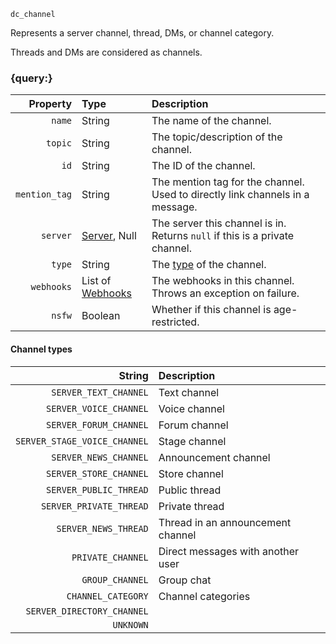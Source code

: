 `dc_channel`

Represents a server channel, thread, DMs, or channel category.

Threads and DMs are considered as channels.


### {query:}

|      Property | Type                                   | Description                                                                    |
|--------------:|:---------------------------------------|:-------------------------------------------------------------------------------|
|        `name` | String                                 | The name of the channel.                                                       |
|       `topic` | String                                 | The topic/description of the channel.                                          |
|          `id` | String                                 | The ID of the channel.                                                         |
| `mention_tag` | String                                 | The mention tag for the channel. Used to directly link channels in a message.  |
|      `server` | [Server](/values/server.md), Null      | The server this channel is in.<br>Returns `null` if this is a private channel. |
|        `type` | String                                 | The [type](#channel-types) of the channel.                                     |
|    `webhooks` | List of [Webhooks](/values/webhook.md) | The webhooks in this channel.<br>Throws an exception on failure.               |
|        `nsfw` | Boolean                                | Whether if this channel is age-restricted.                                     |

#### Channel types

|                       String | Description                       |
|-----------------------------:|:----------------------------------|
|        `SERVER_TEXT_CHANNEL` | Text channel                      |
|       `SERVER_VOICE_CHANNEL` | Voice channel                     |
|       `SERVER_FORUM_CHANNEL` | Forum channel                     |
| `SERVER_STAGE_VOICE_CHANNEL` | Stage channel                     |
|        `SERVER_NEWS_CHANNEL` | Announcement channel              |
|       `SERVER_STORE_CHANNEL` | Store channel                     |
|       `SERVER_PUBLIC_THREAD` | Public thread                     |
|      `SERVER_PRIVATE_THREAD` | Private thread                    |
|         `SERVER_NEWS_THREAD` | Thread in an announcement channel |
|            `PRIVATE_CHANNEL` | Direct messages with another user |
|              `GROUP_CHANNEL` | Group chat                        |
|           `CHANNEL_CATEGORY` | Channel categories                |
|   `SERVER_DIRECTORY_CHANNEL` |                                   |
|                    `UNKNOWN` |                                   |